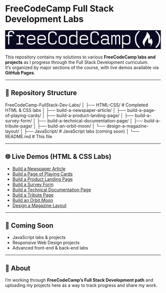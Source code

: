 # FreeCodeCamp Full Stack Development Labs

![FreeCodeCamp Banner](fcc-logo.jpg)

This repository contains my solutions to various **FreeCodeCamp labs and projects** as I progress through the Full Stack Development curriculum.  
It’s organized by major sections of the course, with live demos available via **GitHub Pages**.

---

## 📂 Repository Structure
FreeCodeCamp-FullStack-Dev-Labs/
│
├── HTML-CSS/         # Completed HTML & CSS labs
│   ├── build-a-newspaper-article/
│   ├── build-a-page-of-playing-cards/
│   ├── build-a-product-landing-page/
│   ├── build-a-survey-form/
│   ├── build-a-technical-documentation-page/
│   ├── build-a-tribute-page/
│   ├── build-an-orbit-moon/
│   └── design-a-magazine-layout/
│
├── JavaScript/       # JavaScript labs (coming soon)
│
└── README.md         # This file


---

## 🌐 Live Demos (HTML & CSS Labs)

- [Build a Newspaper Article](https://nathanraym.github.io/FreeCodeCamp-FullStack-Dev-Labs/HTML-CSS/build-a-newspaper-article/)  
- [Build a Page of Playing Cards](https://nathanraym.github.io/FreeCodeCamp-FullStack-Dev-Labs/HTML-CSS/build-a-page-of-playing-cards/)  
- [Build a Product Landing Page](https://nathanraym.github.io/FreeCodeCamp-FullStack-Dev-Labs/HTML-CSS/build-a-product-landing-page/)  
- [Build a Survey Form](https://nathanraym.github.io/FreeCodeCamp-FullStack-Dev-Labs/HTML-CSS/build-a-survey-form/)  
- [Build a Technical Documentation Page](https://nathanraym.github.io/FreeCodeCamp-FullStack-Dev-Labs/HTML-CSS/build-a-technical-documentation-page/)  
- [Build a Tribute Page](https://nathanraym.github.io/FreeCodeCamp-FullStack-Dev-Labs/HTML-CSS/build-a-tribute-page/)  
- [Build an Orbit Moon](https://nathanraym.github.io/FreeCodeCamp-FullStack-Dev-Labs/HTML-CSS/build-an-orbit-moon/)  
- [Design a Magazine Layout](https://nathanraym.github.io/FreeCodeCamp-FullStack-Dev-Labs/HTML-CSS/design-a-magazine-layout/)  

---

## 🚀 Coming Soon

- JavaScript labs & projects  
- Responsive Web Design projects  
- Advanced front-end & back-end labs  

---

## 📖 About

I’m working through **FreeCodeCamp’s Full Stack Development path** and uploading my projects here as a way to track progress and share my work.  
